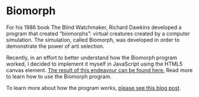 Biomorph
===========================================

For his 1986 book The Blind Watchmaker, Richard Dawkins developed a program that created “biomorphs”: virtual creatures created by a computer simulation. The simulation, called Biomorph, was developed in order to demonstrate the power of arti selection.

Recently, in an effort to better understand how the Biomorph program worked, I decided to implement it myself in JavaScript using the HTML5 canvas element. [The result of this endeavour can be found here.](http://cdmckay.org/biomorph) Read more to learn how to use the Biomorph program.

To learn more about how the program works, [please see this blog post](http://cdmckay.org/blog/2010/06/06/biomorph-js-natural-selection-in-javascript/).

